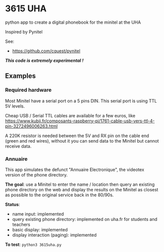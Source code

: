 # 3615 UHA
python app to create a digital phonebook for the minitel at the UHA

Inspired by Pynitel

See:
- https://github.com/cquest/pynitel


***This code is extremely experimental !***

## Examples

### Required hardware

Most Minitel have a serial port on a 5 pins DIN. This serial port is using TTL 5V levels.

Cheap USB / Serial TTL cables are available for a few euros, like https://www.kubii.fr/composants-raspberry-pi/1761-cable-usb-vers-ttl-4-pin-3272496006263.html

A 220K resistor is needed between the 5V and RX pin on the cable end (green and red wires), without it you can send data to the Minitel but cannot receive data.


### Annuaire

This app simulates the defunct "Annuaire Electronique", the videotex version of the phone directory.

**The goal**: use a Minitel to enter the name / location then query an existing phone directory on the web and display the results on the Minitel as closest as possible to the original service back in the 80/90s.

**Status**:
- name input: implemented
- query existing phone directory: implemented on uha.fr for students and teachers
- basic display: implemented
- display interaction (paging): implemented

**To test**: `python3 3615uha.py`



